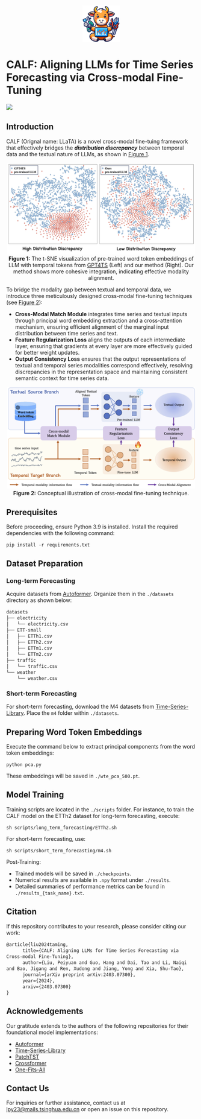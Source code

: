 
<p align="center">
    <img src="assets/logo.png" width="100"> 
</p>

# CALF: Aligning LLMs for Time Series Forecasting via Cross-modal Fine-Tuning

[![](http://img.shields.io/badge/cs.LG-arXiv%3A2403.07300-B31B1B.svg)](https://arxiv.org/abs/2403.07300)


## Introduction

CALF (Orignal name: LLaTA) is a novel  cross-modal fine-tuing framework that effectively bridges the ***distribution discrepancy*** between temporal data and the textual nature of LLMs, as shown in [Figure 1](#fig-discrepancy).

<p align="center" id="fig-discrepancy">
    <img src="assets/discrepency.png" width="500" alt="Discrepancy Image">
    <br>
    <strong>Figure 1:</strong> The t-SNE visualization of pre-trained word token embeddings of LLM with temporal tokens from <a href="https://github.com/DAMO-DI-ML/NeurIPS2023-One-Fits-All">GPT4TS</a> (Left) and our method (Right). Our method shows more cohesive integration, indicating effective modality alignment.
</p>

To bridge the modality gap between textual and temporal data, we introduce three meticulously designed cross-modal fine-tuning techniques (see [Figure 2](#fig-workflow)): 
- **Cross-Modal Match Module** integrates time series and textual inputs through principal word embedding extraction and a cross-attention mechanism, ensuring efficient alignment of the marginal input distribution between time series and text.
- **Feature Regularization Loss** aligns the outputs of each intermediate layer, ensuring that gradients at every layer are more effectively guided for better weight updates.
- **Output Consistency Loss** ensures that the output representations of textual and temporal series modalities correspond effectively, resolving discrepancies in the representation space and maintaining consistent semantic context for time series data. 

<p align="center" id="fig-workflow">
    <img src="assets/workflow.png" width="500"> 
    <br>
    <strong>Figure 2:</strong> Conceptual illustration of cross-modal fine-tuning technique.
</p>

## Prerequisites
Before proceeding, ensure Python 3.9 is installed. Install the required dependencies with the following command:

```
pip install -r requirements.txt
```

## Dataset Preparation

### Long-term Forecasting
Acquire datasets from [Autoformer](https://drive.google.com/drive/folders/1ZOYpTUa82_jCcxIdTmyr0LXQfvaM9vIy). Organize them in the `./datasets` directory as shown below:

```
datasets
├── electricity
│   └── electricity.csv
├── ETT-small
│   ├── ETTh1.csv
│   ├── ETTh2.csv
│   ├── ETTm1.csv
│   └── ETTm2.csv
├── traffic
│   └── traffic.csv
└── weather
    └── weather.csv
```

### Short-term Forecasting
For short-term forecasting, download the M4 datasets from [Time-Series-Library](https://drive.google.com/drive/folders/15zio96o3NK4XOoR5L88oaWcJDVOiqQo9). Place the `m4` folder within `./datasets`.

## Preparing Word Token Embeddings

Execute the command below to extract principal components from the word token embeddings:

```
python pca.py
```

These embeddings will be saved in `./wte_pca_500.pt`.

## Model Training

Training scripts are located in the `./scripts` folder. For instance, to train the CALF model on the ETTh2 dataset for long-term forecasting, execute:

```
sh scripts/long_term_forecasting/ETTh2.sh
```

For short-term forecasting, use:

```
sh scripts/short_term_forecasting/m4.sh
```

Post-Training:

- Trained models will be saved in `./checkpoints`.
- Numerical results are available in `.npy` format under `./results`.
- Detailed summaries of performance metrics can be found in `./results_{task_name}.txt`.

## Citation
If this repository contributes to your research, please consider citing our work:

```
@article{liu2024taming,
      title={CALF: Aligning LLMs for Time Series Forecasting via Cross-modal Fine-Tuning}, 
      author={Liu, Peiyuan and Guo, Hang and Dai, Tao and Li, Naiqi and Bao, Jigang and Ren, Xudong and Jiang, Yong and Xia, Shu-Tao},
      journal={arXiv preprint arXiv:2403.07300},
      year={2024},
      arxiv={2403.07300}
}
```

## Acknowledgements

Our gratitude extends to the authors of the following repositories for their foundational model implementations:

- [Autoformer](https://github.com/thuml/Autoformer)
- [Time-Series-Library](https://github.com/thuml/Time-Series-Library)
- [PatchTST](https://github.com/yuqinie98/PatchTST)
- [Crossformer](https://github.com/Thinklab-SJTU/Crossformer)
- [One-Fits-All](https://github.com/DAMO-DI-ML/NeurIPS2023-One-Fits-All)

## Contact Us
For inquiries or further assistance, contact us at [lpy23@mails.tsinghua.edu.cn](mailto:lpy23@mails.tsinghua.edu.cn) or open an issue on this repository.
